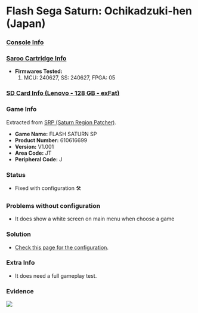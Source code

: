 # Flash Sega Saturn: Ochikadzuki-hen (Japan)

### [Console Info](../../../../../Info/Consoles/VA13/README.md)

### [Saroo Cartridge Info](../../../../../Info/Cartridges/RetroGameParadiseStore/1.32F/README.md)

- <b>Firmwares Tested:</b>
  1. MCU: 240627, SS: 240627, FPGA: 05

### [SD Card Info (Lenovo - 128 GB - exFat)](../../../../../Info/SdCards/Lenovo/128GB/exfat/README.md)

### Game Info

Extracted from [SRP (Saturn Region Patcher)](https://segaxtreme.net/resources/saturn-region-patcher.81/download).

- <b>Game Name:</b> FLASH SATURN SP
- <b>Product Number:</b> 610616699
- <b>Version:</b> V1.001
- <b>Area Code:</b> JT
- <b>Peripheral Code:</b> J

### Status

- Fixed with configuration :hammer_and_wrench:

### Problems without configuration

- It does show a white screen on main menu when choose a game

### Solution

- [Check this page for the configuration](https://github.com/williamdsw/saroo-configuration-list/blob/master/Regions/Retails/Japan/610616699/FLASH_SATURN_SP/README.md).

### Extra Info

- It does need a full gameplay test.

### Evidence

[![](https://img.youtube.com/vi/xWpbi6N41E4/0.jpg)](https://www.youtube.com/watch?v=xWpbi6N41E4)
